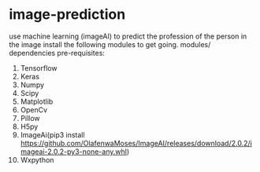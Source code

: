 # image-prediction
use machine learning (imageAI) to predict the profession of the person in the image 
install the following modules to get going.
modules/ dependencies pre-requisites:
1. Tensorflow
2. Keras
3. Numpy
4. Scipy
5. Matplotlib
6. OpenCv
7. Pillow
8. H5py
9. ImageAi(pip3 install https://github.com/OlafenwaMoses/ImageAI/releases/download/2.0.2/imageai-2.0.2-py3-none-any.whl)
10. Wxpython
